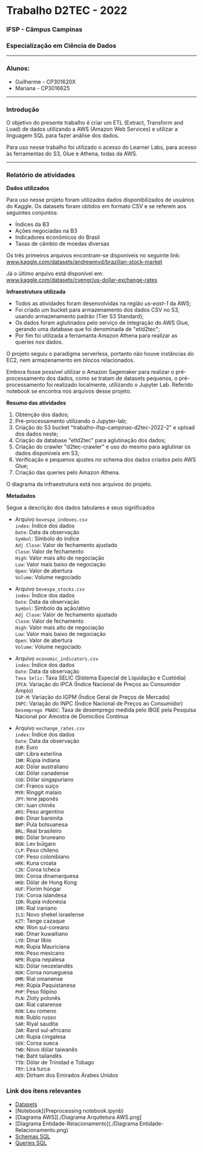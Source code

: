 # Trabalho D2TEC - 2022
### IFSP - Câmpus Campinas
### Especialização em Ciência de Dados

---

### Alunos:
* Guilherme - CP301620X
* Mariana - CP3016625

----
### Introdução

O objetivo do presente trabalho é criar um ETL (Extract, Transform and Load) de dados utilizando a AWS (Amazon Web Services) e utilizar a linguagem SQL para fazer análise dos dados.

Para uso nesse trabalho foi utilizado o acesso do Learner Labs, para acesso às ferramentas do S3, Glue e Athena, todas da AWS.

---
### Relatório de atividades

**Dados utilizados**

Para uso nesse projeto foram utilizados dados disponibilizados de usuários do Kaggle. Os datasets foram obtidos em formato CSV e se referem aos seguintes conjuntos:

* Índices da B3
* Ações negociadas na B3
* Indicadores econômicos do Brasil
* Taxas de câmbio de moedas diversas

Os três primeiros arquivos encontram-se disponíveis no seguinte link: www.kaggle.com/datasets/andrewmvd/brazilian-stock-market

Já o último arquivo está disponível em: www.kaggle.com/datasets/cvengr/us-dollar-exchange-rates

**Infraestrutura utilizada**
* Todos as atividades foram desenvolvidas na região *us-east-1* da AWS;
* Foi criado um bucket para armazenamento dos dados CSV no S3, usando armazenamento padrão (Tier S3 Standard);
* Os dados foram aglutinados pelo serviço de integração do AWS Glue, gerando uma database que foi denominada de "etld2tec";
* Por fim foi utilizada a ferramanta Amazon Athena para realizar as queries nos dados.

O projeto seguiu o paradigma serverless, portanto não houve instâncias do EC2, nem armazenamento em blocos relacionados.

Embora fosse possível utilizar o Amazon Sagemaker para realizar o pré-processamento dos dados, como se tratam de datasets pequenos, o pré-processamento foi realizado localmente, utilizando o Jupyter Lab. Referido notebook se encontra nos arquivos desse projeto.

**Resumo das atividades**

1. Obtenção dos dados;
2. Pré-processamento utilizando o Jupyter-lab;
3. Criação do S3 bucket "trabalho-ifsp-campinas-d2tec-2022-2" e upload dos dados neste;
4. Criação da database "etld2tec" para aglutinação dos dados;
5. Criação do crawler "d2tec-crawler" e uso do mesmo para aglutinar os dados disponíveis em S3;
6. Verificação e pequenos ajustes no schema dos dados criados pelo AWS Glue;
7. Criação das queries pelo Amazon Athena.

O diagrama da infraestrutura está nos arquivos do projeto.

**Metadados** 

Segue a descrição dos dados tabulares e seus significados

* Arquivo `bovespa_indexes.csv`<br>
`index`:  Índice dos dados<br>
`Date`: Data da observação<br>
`Symbol`: Símbolo do índice<br>
`Adj Close`: Valor de fechamento ajustado<br>
`Close`: Valor de fechamento<br>
`High`: Valor mais alto de negociação<br>
`Low`: Valor mais baixo de negociação<br>
`Open`: Valor de abertura<br>
`Volume`: Volume negociado<br>

* Arquivo `bovespa_stocks.csv`<br>
`index`:  Índice dos dados<br>
`Date`: Data da observação<br>
`Symbol`: Símbolo da ação/ativo<br>
`Adj Close`: Valor de fechamento ajustado<br>
`Close`: Valor de fechamento<br>
`High`: Valor mais alto de negociação<br>
`Low`: Valor mais baixo de negociação<br>
`Open`: Valor de abertura<br>
`Volume`: Volume negociado<br>

* Arquivo `economic_indicators.csv`<br>
`index`:  Índice dos dados<br>
`Date`: Data da observação<br>
`Taxa Selic`: Taxa SELIC (Sistema Especial de Liquidação e Custódia)<br>
`IPCA`: Variação do IPCA (Índice Nacional de Preços ao Consumidor Amplo)<br>
`IGP-M`: Variação do IGPM (Índice Geral de Preços de Mercado)<br>
`INPC`: Variação do INPC (Índice Nacional de Preços ao Consumidor)<br>
`Desemprego PNADC`: Taxa de desemprego medida pelo IBGE pela Pesquisa Nacional por Amostra de Domicílios Contínua<br>

* Arquivo `exchange_rates.csv`<br>
`index`:  Índice dos dados<br>
`Date`: Data da observação<br>
`EUR`: Euro<br>
`GBP`: Libra esterlina<br>
`INR`: Rúpia indiana<br>
`AUD`: Dólar australiano<br>
`CAD`: Dólar canadense<br>
`SGD`: Dólar singapuriano<br>
`CHF`: Franco suíço<br>
`MYR`: Ringgit malaio<br>
`JPY`: Iene japonês<br>
`CNY`: Iuan chinês<br>
`ARS`: Peso argentino<br>
`BHD`: Dinar bareinita<br>
`BWP`: Pula botsuanesa<br>
`BRL`: Real brasileiro<br>
`BND`: Dólar bruneano<br>
`BGN`: Lev búlgaro<br>
`CLP`: Peso chileno<br>
`COP`: Peso colombiano<br>
`HRK`: Kuna croata<br>
`CZK`: Coroa tcheca<br>
`DKK`: Coroa dinamarquesa<br>
`HKD`: Dólar de Hong Kong<br>
`HUF`: Florim húngar<br>
`ISK`: Coroa islandesa<br>
`IDR`: Rupia indonésia<br>
`IRR`: Rial iraniano<br>
`ILS`: Novo shekel israelense<br>
`KZT`: Tenge cazaque<br>
`KRW`: Won sul-coreano<br>
`KWD`: Dinar kuwaitiano<br>
`LYD`: Dinar líbio<br>
`MUR`: Rupia Mauriciana<br>
`MXN`: Peso mexicano<br>
`NPR`: Rupia nepalesa<br>
`NZD`: Dólar neozelandês<br>
`NOK`: Coroa norueguesa<br>
`OMR`: Rial omanense<br>
`PKR`: Rúpia Paquistanesa<br>
`PHP`: Peso filipino<br>
`PLN`: Zloty polonês<br>
`QAR`: Rial catarense<br>
`RON`: Leu romeno<br>
`RUB`: Rublo russo<br>
`SAR`: Riyal saudita<br>
`ZAR`: Rand sul-africano<br>
`LKR`: Rupia cingalesa<br>
`SEK`: Coroa sueca<br>
`TWD`: Novo dólar taiwanês<br>
`THB`: Baht tailandês<br>
`TTD`: Dólar de Trinidad e Tobago<br>
`TRY`: Lira turca<br>
`AED`: Dirham dos Emirados Árabes Unidos<br>

### Link dos itens relevantes
- [Datasets](./datasets/)
- [Notebook](Preprocessing notebook.ipynb)
- [Diagrama AWS][./Diagrama Arquitetura AWS.png]
- [Diagrama Entidade-Relacionamento](./Diagrama Entidade-Relacionamento.png)
- [Schemas SQL](.\schemas)
- [Queries SQL](.\queries\queries.sql)
